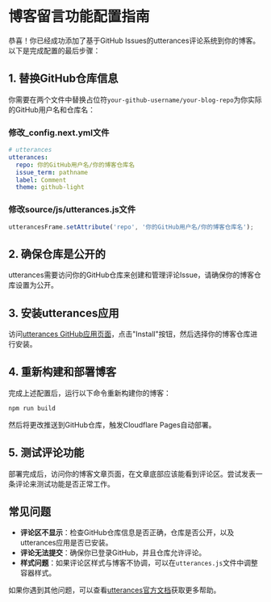 # 博客留言功能配置指南

恭喜！你已经成功添加了基于GitHub Issues的utterances评论系统到你的博客。以下是完成配置的最后步骤：

## 1. 替换GitHub仓库信息

你需要在两个文件中替换占位符`your-github-username/your-blog-repo`为你实际的GitHub用户名和仓库名：

### 修改_config.next.yml文件
```yaml
# utterances
utterances:
  repo: 你的GitHub用户名/你的博客仓库名
  issue_term: pathname
  label: Comment
  theme: github-light
```

### 修改source/js/utterances.js文件
```javascript
utterancesFrame.setAttribute('repo', '你的GitHub用户名/你的博客仓库名');
```

## 2. 确保仓库是公开的

utterances需要访问你的GitHub仓库来创建和管理评论Issue，请确保你的博客仓库设置为公开。

## 3. 安装utterances应用

访问[utterances GitHub应用页面](https://github.com/apps/utterances)，点击"Install"按钮，然后选择你的博客仓库进行安装。

## 4. 重新构建和部署博客

完成上述配置后，运行以下命令重新构建你的博客：
```bash
npm run build
```

然后将更改推送到GitHub仓库，触发Cloudflare Pages自动部署。

## 5. 测试评论功能

部署完成后，访问你的博客文章页面，在文章底部应该能看到评论区。尝试发表一条评论来测试功能是否正常工作。

## 常见问题

- **评论区不显示**：检查GitHub仓库信息是否正确，仓库是否公开，以及utterances应用是否已安装。
- **评论无法提交**：确保你已登录GitHub，并且仓库允许评论。
- **样式问题**：如果评论区样式与博客不协调，可以在`utterances.js`文件中调整容器样式。

如果你遇到其他问题，可以查看[utterances官方文档](https://utteranc.es/)获取更多帮助。